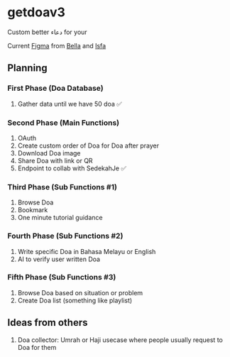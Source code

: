 # getdoav3

Custom better دعاء for your

Current [Figma](https://www.figma.com/design/S01ARywZf83zlFaAb1Sg2g/Get-Doa?node-id=42-6027&node-type=frame&t=htyjRhUV2txbp2Fi-0) from [Bella](https://www.linkedin.com/in/nisabellazahari/) and [Isfa](https://www.linkedin.com/in/isfa-farhan-491bba185/)

## Planning

### First Phase (Doa Database)

1. Gather data until we have 50 doa :white_check_mark:

### Second Phase (Main Functions)

1. OAuth
2. Create custom order of Doa for Doa after prayer
3. Download Doa image
4. Share Doa with link or QR
5. Endpoint to collab with SedekahJe :white_check_mark:

### Third Phase (Sub Functions #1)

1. Browse Doa
2. Bookmark
3. One minute tutorial guidance

### Fourth Phase (Sub Functions #2)

1. Write specific Doa in Bahasa Melayu or English
2. AI to verify user written Doa

### Fifth Phase (Sub Functions #3)

1. Browse Doa based on situation or problem
2. Create Doa list (something like playlist)

## Ideas from others

1. Doa collector: Umrah or Haji usecase where people usually request to Doa for them
